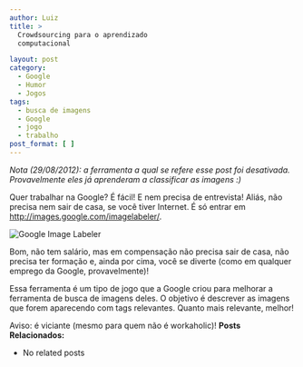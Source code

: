 ```yaml
---
author: Luiz
title: >
  Crowdsourcing para o aprendizado
  computacional

layout: post
category:
  - Google
  - Humor
  - Jogos
tags:
  - busca de imagens
  - Google
  - jogo
  - trabalho
post_format: [ ]
---
```

*Nota (29/08/2012): a ferramenta a qual se refere esse post foi desativada. Provavelmente eles já aprenderam a classificar as imagens :)*

Quer trabalhar na Google? É fácil! E nem precisa de entrevista! Aliás, não precisa nem sair de casa, se você tiver Internet. É só entrar em <http://images.google.com/imagelabeler/>.

![Google Image Labeler][1]

Bom, não tem salário, mas em compensação não precisa sair de casa, não precisa ter formação e, ainda por cima, você se diverte (como em qualquer emprego da Google, provavelmente)!

Essa ferramenta é um tipo de jogo que a Google criou para melhorar a ferramenta de busca de imagens deles. O objetivo é descrever as imagens que forem aparecendo com tags relevantes. Quanto mais relevante, melhor!

Aviso: é viciante (mesmo para quem não é workaholic)! 
**Posts Relacionados:** 
*   No related posts












 [1]: http://vidageek.net/wp-content/uploads/2008/01/imglabeler.png





